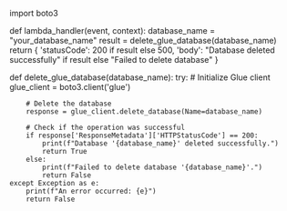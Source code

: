 import boto3

def lambda_handler(event, context):
    database_name = "your_database_name"
    result = delete_glue_database(database_name)
    return {
        'statusCode': 200 if result else 500,
        'body': "Database deleted successfully" if result else "Failed to delete database"
    }

def delete_glue_database(database_name):
    try:
        # Initialize Glue client
        glue_client = boto3.client('glue')
        
        # Delete the database
        response = glue_client.delete_database(Name=database_name)
        
        # Check if the operation was successful
        if response['ResponseMetadata']['HTTPStatusCode'] == 200:
            print(f"Database '{database_name}' deleted successfully.")
            return True
        else:
            print(f"Failed to delete database '{database_name}'.")
            return False
    except Exception as e:
        print(f"An error occurred: {e}")
        return False
